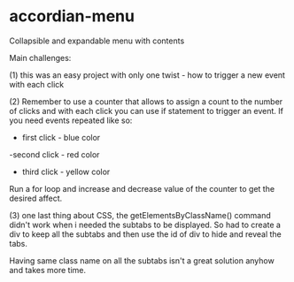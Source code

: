 # accordian-menu

Collapsible and expandable menu with contents


Main challenges:

(1) this was an easy project with only one twist - how to trigger a new event with each click

(2) Remember to use a counter that allows to assign a count to the number of clicks and with each click you can use if statement to trigger an event. If you need events repeated like so:

- first click - blue color

-second click - red color

- third click - yellow color


Run a for loop and increase and decrease value of the counter to get the desired affect.



(3) one last thing about CSS, the getElementsByClassName() command didn't work when i needed the subtabs to be displayed. So had to create a div to keep all the subtabs and then use the id of div to hide and reveal the tabs.

Having same class name on all the subtabs isn't a great solution anyhow and takes more time.
